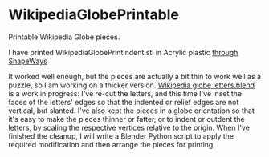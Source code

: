 # WikipediaGlobePrintable
Printable Wikipedia Globe pieces.

I have printed WikipediaGlobePrintIndent.stl in Acrylic plastic [through ShapeWays](https://www.shapeways.com/product/38RT3NBEZ/wikipedia-puzzle-globe?optionId=61005281)

It worked well enough, but the pieces are actually a bit thin to work well as a puzzle, so I am working on a thicker version. [Wikipedia globe letters.blend](https://github.com/slashme/WikipediaGlobePrintable/blob/master/Wikipedia%20globe%20letters.blend) is a work in progress: I've re-cut the letters, and this time I've inset the faces of the letters' edges so that the indented or relief edges are not vertical, but slanted. I've also kept the pieces in a globe orientation so that it's easy to make the pieces thinner or fatter, or to indent or outdent the letters, by scaling the respective vertices relative to the origin. When I've finished the cleanup, I will write a Blender Python script to apply the required modification and then arrange the pieces for printing.
